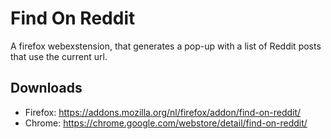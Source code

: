 # Find On Reddit

A firefox webexstension, that generates a pop-up with a list of Reddit posts that use the current url.

## Downloads
  - Firefox: https://addons.mozilla.org/nl/firefox/addon/find-on-reddit/
  - Chrome: https://chrome.google.com/webstore/detail/find-on-reddit/
